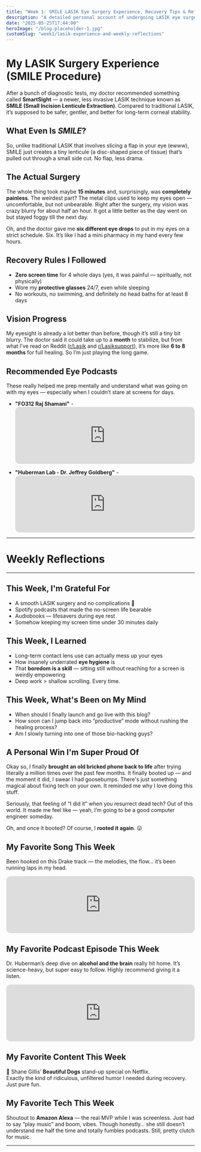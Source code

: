```yaml
---
title: "Week 1: SMILE LASIK Eye Surgery Experience, Recovery Tips & Reflections"
description: "A detailed personal account of undergoing LASIK eye surgery using the SMILE method—along with key learnings, recovery tips, and weekly favorites."
date: "2025-05-25T17:44:00"
heroImage: "/blog-placeholder-1.jpg"
customSlug: "week1/lasik-experience-and-weekly-reflections"
---
```


# My LASIK Surgery Experience (SMILE Procedure)

After a bunch of diagnostic tests, my doctor recommended something called **SmartSight** — a newer, less invasive LASIK technique known as **SMILE (Small Incision Lenticule Extraction)**. Compared to traditional LASIK, it’s supposed to be safer, gentler, and better for long-term corneal stability.

## What Even Is *SMILE*?

So, unlike traditional LASIK that involves slicing a flap in your eye (ewww), SMILE just creates a tiny lenticule (a disc-shaped piece of tissue) that’s pulled out through a small side cut. No flap, less drama.

## The Actual Surgery

The whole thing took maybe **15 minutes** and, surprisingly, was **completely painless**. The weirdest part? The metal clips used to keep my eyes open — uncomfortable, but not unbearable. Right after the surgery, my vision was crazy blurry for about half an hour. It got a little better as the day went on but stayed foggy till the next day.

Oh, and the doctor gave me **six different eye drops** to put in my eyes on a strict schedule. Six. It’s like I had a mini pharmacy in my hand every few hours.

## Recovery Rules I Followed

- **Zero screen time** for 4 whole days (yes, it was painful — spiritually, not physically)  
- Wore my **protective glasses** 24/7, even while sleeping  
- No workouts, no swimming, and definitely no head baths for at least 8 days  

## Vision Progress

My eyesight is already a lot better than before, though it’s still a tiny bit blurry. The doctor said it could take up to a **month** to stabilize, but from what I’ve read on Reddit ([r/Lasik](https://www.reddit.com/r/lasik/) and [r/Lasiksupport](https://www.reddit.com/r/Lasiksupport/)), it’s more like **6 to 8 months** for full healing. So I’m just playing the long game.

## Recommended Eye Podcasts  

These really helped me prep mentally and understand what was going on with my eyes — especially when I couldn’t stare at screens for days.  

- **"FO312 Raj Shamani"** - <iframe style="border-radius:12px" src="https://open.spotify.com/embed/episode/5RWn0MINUmQtVpsrrXjvny/video?utm_source=generator&theme=0" width="100%" height="152" frameBorder="0" allowfullscreen="" allow="autoplay; clipboard-write; encrypted-media; fullscreen; picture-in-picture" loading="lazy"></iframe>

- **"Huberman Lab - Dr. Jeffrey Goldberg"** - <iframe style="border-radius:12px" src="https://open.spotify.com/embed/episode/5nauAMWcXtRN4U23cW05oI?utm_source=generator" width="100%" height="152" frameBorder="0" allowfullscreen="" allow="autoplay; clipboard-write; encrypted-media; fullscreen; picture-in-picture" loading="lazy"></iframe> 

---

# Weekly Reflections  
***

## This Week, I'm Grateful For
- A smooth LASIK surgery and no complications 🙏  
- Spotify podcasts that made the no-screen life bearable  
- Audiobooks — lifesavers during eye rest  
- Somehow keeping my screen time under 30 minutes daily  

## This Week, I Learned
- Long-term contact lens use can actually mess up your eyes  
- How insanely underrated **eye hygiene** is  
- That **boredom is a skill** — sitting still without reaching for a screen is weirdly empowering  
- Deep work > shallow scrolling. Every time.  

## This Week, What's Been on My Mind
- When should I finally launch and go live with this blog?  
- How soon can I jump back into “productive” mode without rushing the healing process?  
- Am I slowly turning into one of those bio-hacking guys?

## A Personal Win I'm Super Proud Of  
Okay so, I finally **brought an old bricked phone back to life** after trying literally a million times over the past few months. It finally booted up — and the moment it did, I swear I had goosebumps. There's just something magical about fixing tech on your own. It reminded me why I love doing this stuff.

Seriously, that feeling of “I did it” when you resurrect dead tech? Out of this world. It made me feel like — yeah, I’m going to be a good computer engineer someday.

Oh, and once it booted? Of course, I **rooted it again**. 😛

## My Favorite Song This Week  
Been hooked on this Drake track — the melodies, the flow… it’s been running laps in my head.

<iframe style="border-radius:12px" src="https://open.spotify.com/embed/track/0NUqi0ps17YpLUC3kgsZq0?utm_source=generator" width="100%" height="152" frameBorder="0" allowfullscreen="" allow="autoplay; clipboard-write; encrypted-media; fullscreen; picture-in-picture" loading="lazy"></iframe>

## My Favorite Podcast Episode This Week  
Dr. Huberman’s deep dive on **alcohol and the brain** really hit home. It’s science-heavy, but super easy to follow. Highly recommend giving it a listen.

<iframe style="border-radius:12px" src="https://open.spotify.com/embed/episode/2ebY3WNejLNbK47emgjd1E?utm_source=generator" width="100%" height="152" frameBorder="0" allowfullscreen="" allow="autoplay; clipboard-write; encrypted-media; fullscreen; picture-in-picture" loading="lazy"></iframe>

## My Favorite Content This Week  
🎤 Shane Gillis’ **Beautiful Dogs** stand-up special on Netflix.  
Exactly the kind of ridiculous, unfiltered humor I needed during recovery. Just pure fun.

## My Favorite Tech This Week  
Shoutout to **Amazon Alexa** — the real MVP while I was screenless. Just had to say “play music” and boom, vibes. Though honestly… she still doesn’t understand me half the time and totally fumbles podcasts. Still, pretty clutch for music.

---

